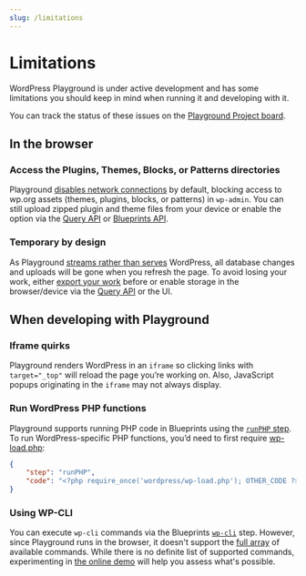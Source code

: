 ```yaml
---
slug: /limitations
---
```


# Limitations

WordPress Playground is under active development and has some limitations you should keep in mind when running it and developing with it.

You can track the status of these issues on the [Playground Project board](https://github.com/orgs/WordPress/projects/180).

## In the browser

### Access the Plugins, Themes, Blocks, or Patterns directories

Playground [disables network connections](../../blueprints/03-data-format.md#features) by default, blocking access to wp.org assets (themes, plugins, blocks, or patterns) in `wp-admin`. You can still upload zipped plugin and theme files from your device or enable the option via the [Query API](../20-query-api/01-index.md#available-options) or [Blueprints API](../../blueprints/09-troubleshoot-and-debug-blueprints.md#review-common-gotchas).

### Temporary by design

As Playground [streams rather than serves](../../main/about-playground.md#streamed-not-served) WordPress, all database changes and uploads will be gone when you refresh the page. To avoid losing your work, either [export your work](../../main/quick-start-guide.md#save-your-site) before or enable storage in the browser/device via the [Query API](../20-query-api/01-index.md#available-options) or the UI.

## When developing with Playground

### Iframe quirks

Playground renders WordPress in an `iframe` so clicking links with `target="_top"` will reload the page you’re working on.
Also, JavaScript popups originating in the `iframe` may not always display.

### Run WordPress PHP functions

Playground supports running PHP code in Blueprints using the [`runPHP` step](../../blueprints/05-steps.md#RunPHPStep). To run WordPress-specific PHP functions, you’d need to first require [wp-load.php](https://github.com/WordPress/WordPress/blob/master/wp-load.php):

```json
{
	"step": "runPHP",
	"code": "<?php require_once('wordpress/wp-load.php'); OTHER_CODE ?>"
}
```

### Using WP-CLI

You can execute `wp-cli` commands via the Blueprints [`wp-cli`](../../blueprints/05-steps.md#WPCLIStep) step. However, since Playground runs in the browser, it doesn't support the [full array](https://developer.wordpress.org/cli/commands/) of available commands. While there is no definite list of supported commands, experimenting in [the online demo](https://playground.wordpress.net/demos/wp-cli.html) will help you assess what's possible.
